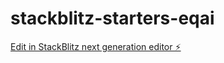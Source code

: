 # stackblitz-starters-eqai

[Edit in StackBlitz next generation editor ⚡️](https://stackblitz.com/~/github.com/akilah-littlejohn/stackblitz-starters-eqai)